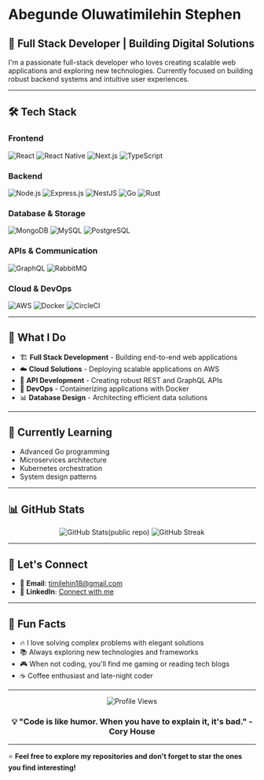 # Abegunde Oluwatimilehin Stephen

## 🚀 Full Stack Developer | Building Digital Solutions

I'm a passionate full-stack developer who loves creating scalable web applications and exploring new technologies. Currently focused on building robust backend systems and intuitive user experiences.

---

## 🛠️ Tech Stack

### **Frontend**
![React](https://img.shields.io/badge/React-20232A?style=for-the-badge&logo=react&logoColor=61DAFB)
![React Native](https://img.shields.io/badge/React_Native-20232A?style=for-the-badge&logo=react&logoColor=61DAFB)
![Next.js](https://img.shields.io/badge/Next.js-000000?style=for-the-badge&logo=next.js&logoColor=white)
![TypeScript](https://img.shields.io/badge/TypeScript-007ACC?style=for-the-badge&logo=typescript&logoColor=white)

### **Backend**
![Node.js](https://img.shields.io/badge/Node.js-43853D?style=for-the-badge&logo=node.js&logoColor=white)
![Express.js](https://img.shields.io/badge/Express.js-404D59?style=for-the-badge&logo=express&logoColor=white)
![NestJS](https://img.shields.io/badge/NestJS-E0234E?style=for-the-badge&logo=nestjs&logoColor=white)
![Go](https://img.shields.io/badge/Go-00ADD8?style=for-the-badge&logo=go&logoColor=white)
![Rust](https://img.shields.io/badge/Rust-000000?style=for-the-badge&logo=rust&logoColor=white)

### **Database & Storage**
![MongoDB](https://img.shields.io/badge/MongoDB-4EA94B?style=for-the-badge&logo=mongodb&logoColor=white)
![MySQL](https://img.shields.io/badge/MySQL-005C84?style=for-the-badge&logo=mysql&logoColor=white)
![PostgreSQL](https://img.shields.io/badge/PostgreSQL-316192?style=for-the-badge&logo=postgresql&logoColor=white)

### **APIs & Communication**
![GraphQL](https://img.shields.io/badge/GraphQL-E10098?style=for-the-badge&logo=graphql&logoColor=white)
![RabbitMQ](https://img.shields.io/badge/RabbitMQ-FF6600?style=for-the-badge&logo=rabbitmq&logoColor=white)

### **Cloud & DevOps**
![AWS](https://img.shields.io/badge/AWS-232F3E?style=for-the-badge&logo=amazon-aws&logoColor=white)
![Docker](https://img.shields.io/badge/Docker-2496ED?style=for-the-badge&logo=docker&logoColor=white)
![CircleCI](https://img.shields.io/badge/CircleCI-343434?style=for-the-badge&logo=circleci&logoColor=white)

---

## 💼 What I Do

- 🏗️ **Full Stack Development** - Building end-to-end web applications
- ☁️ **Cloud Solutions** - Deploying scalable applications on AWS
- 🔧 **API Development** - Creating robust REST and GraphQL APIs
- 🐳 **DevOps** - Containerizing applications with Docker
- 📊 **Database Design** - Architecting efficient data solutions

---

## 🌱 Currently Learning

- Advanced Go programming
- Microservices architecture
- Kubernetes orchestration
- System design patterns

---

## 📊 GitHub Stats

<div align="center">
  <img src="https://github-readme-stats.vercel.app/api?username=AbegundeStephen&show_icons=true&theme=radical" alt="GitHub Stats(public repo)" />
  <img src="https://github-readme-streak-stats.herokuapp.com/?user=AbegundeStephen&theme=radical" alt="GitHub Streak" />
</div>

---

## 🤝 Let's Connect

- 📧 **Email**: [timilehin18@gmail.com](mailto:timilehin18@gmail.com)
- 💼 **LinkedIn**: [Connect with me](https://linkedin.com/in/abegunde-oluwatimilehin-05b897aa)

---

## 🎯 Fun Facts

- 🔥 I love solving complex problems with elegant solutions
- 📚 Always exploring new technologies and frameworks
- 🎮 When not coding, you'll find me gaming or reading tech blogs
- ☕ Coffee enthusiast and late-night coder

---

<div align="center">
  <img src="https://komarev.com/ghpvc/?username=AbegundeStephen&color=blueviolet&style=flat-square&label=Profile+Views" alt="Profile Views" />
</div>

<div align="center">
  <h3>💡 "Code is like humor. When you have to explain it, it's bad." - Cory House</h3>
</div>

---

⭐ **Feel free to explore my repositories and don't forget to star the ones you find interesting!**
